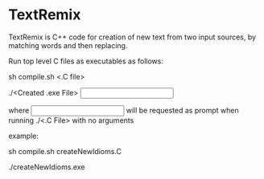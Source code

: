 # TextRemix

TextRemix is C++ code for creation of new text from two input sources, by matching words and then replacing.

Run top level C files as executables as follows:

sh compile.sh <.C file>

./<Created .exe File> <input args>

where <input args> will be requested as prompt when running ./<.C File> with no arguments

example:

sh compile.sh createNewIdioms.C

./createNewIdioms.exe <inputTxtFile1> <inputTxtFile2>